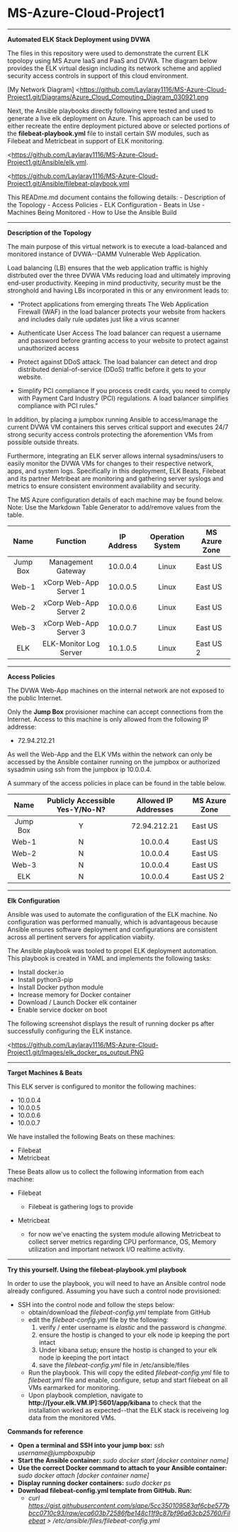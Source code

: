 # MS-Azure-Cloud-Project1

***
**Automated ELK Stack Deployment using DVWA**

The files in this repository were used to demonstrate the current ELK topolopy using MS Azure IaaS and PaaS and DVWA. The diagram below provides the ELK virtual design including its network scheme and applied security access controls in support of this cloud environment.  

 [My Network Diagram] <<https://github.com/Laylaray1116/MS-Azure-Cloud-Project1.git/Diagrams/Azure_Cloud_Computing_Diagram_030921.png>

Next, the Ansible playbooks directly following were tested and used to generate a live elk deployment on Azure. This approach can be used to either recreate the entire deployment pictured above or selected portions of the **filebeat-playbook.yml** file to install certain SW modules, such as Filebeat and Metricbeat in support of ELK monitoring.

<<https://github.com/Laylaray1116/MS-Azure-Cloud-Project1.git/Ansible/elk.yml>.

<<https://github.com/Laylaray1116/MS-Azure-Cloud-Project1.git/Ansible/filebeat-playbook.yml>

This READme.md document contains the following details: - Description of the Topology - Access Policies - ELK Configuration - Beats in Use - Machines Being Monitored - How to Use the Ansible Build
***
**Description of the Topology**

The main purpose of this virtual network is to execute a load-balanced and monitored instance of DVWA--DAMM Vulnerable Web Application.

Load balancing (LB) ensures that the web application traffic is  highly distrbuted over the three DVWA VMs reducing load and ultimately improving end-user productivity. Keeping in mind productivity, security must be the stronghold and having LBs incorporated in this or any environment leads to:

- "Protect applications from emerging threats
The Web Application Firewall (WAF) in the load balancer protects your website from hackers and includes daily rule updates just like a virus scanner

- Authenticate User Access
The load balancer can request a username and password before granting access to your website to protect against unauthorized access

- Protect against DDoS attack. The load balancer can detect and drop distributed denial-of-service (DDoS) traffic before it gets to your website.

- Simplify PCI compliance
If you process credit cards, you need to comply with Payment Card Industry (PCI) regulations. A load balancer simplifies compliance with PCI rules."

In addition, by placing a jumpbox running Ansible to access/manage the current DVWA VM containers this serves critical support and executes 24/7 strong security access controls protecting the aforemention VMs from possible outside threats.

Furthermore, integrating an ELK server allows internal sysadmins/users to easily monitor the DVWA VMs for changes to their respective network, apps, and system logs. Specifically in this deployment, ELK Beats, Filebeat and its partner Metribeat are monitoring and gathering server syslogs and metrics to ensure consistent environment availability and security.

The MS Azure configuration details of each machine may be found below. Note: Use the Markdown Table Generator to add/remove values from the table.

|    Name   |        Function        | IP Address  | Operation System  | MS Azure Zone |
|:---------:|:----------------------:|:-----------:|:-----------------:|---------------|
| Jump Box  | Management Gateway     | 10.0.0.4    | Linux             | East US       |
| Web-1     | xCorp Web-App Server 1 | 10.0.0.5    | Linux             | East US       |
| Web-2     | xCorp Web-App Server 2 | 10.0.0.6    | Linux             | East US       |
| Web-3     | xCorp Web-App Server 3 | 10.0.0.7    | Linux             | East US       |
| ELK       | ELK-Monitor Log Server | 10.1.0.5    | Linux             | East US 2     |

***

**Access Policies**

The DVWA Web-App machines on the internal network are not exposed to the public Internet.

Only the **Jump Box** provisioner machine can accept connections from the Internet. Access to this machine is only allowed from the following IP addresse:

- 72.94.212.21

As well the Web-App and the ELK VMs within the network can only be accessed by the Ansible container running on the jumpbox or authorized sysadmin using ssh from the jumpbox ip 10.0.0.4.

A summary of the access policies in place can be found in the table below.

|    Name   |  Publicly Accessible Yes-Y/No-N?  | Allowed IP Addresses  | MS Azure Zone |
|:---------:|:---------------------------------:|:---------------------:|---------------|
| Jump Box  |                 Y                 |      72.94.212.21     |    East US    |
|   Web-1   |                 N                 |        10.0.0.4       |    East US    |
|   Web-2   |                 N                 |        10.0.0.4       |    East US    |
|   Web-3   |                 N                 |        10.0.0.4       |    East US    |
|    ELK    |                 N                 |        10.0.0.4       |   East US 2   |

 ***
**Elk Configuration**

Ansible was used to automate the configuration of the ELK machine. No configuration was performed manually, which is advantageous because Ansible ensures software deployment and configurations are consistent across all pertinent servers for application viabiity.

The Ansible playbook was tooled to propel ELK deployment automation. This playbook is created in YAML and implements the following tasks:

- Install docker.io
- Install python3-pip
- Install Docker python module
- Increase memory for Docker container
- Download / Launch Docker elk container
- Enable service docker on boot

The following screenshot displays the result of running docker ps after successfully configuring the ELK instance.

<<https://github.com/Laylaray1116/MS-Azure-Cloud-Project1.git/Images/elk_docker_ps_output.PNG>

***
**Target Machines & Beats**

This ELK server is configured to monitor the following machines:

- 10.0.0.4
- 10.0.0.5
- 10.0.0.6
- 10.0.0.7

We have installed the following Beats on these machines:

- Filebeat
- Metricbeat

These Beats allow us to collect the following information from each machine:

- Filebeat
  - Filebeat is gathering logs to provide

- Metricbeat
  - for now we've enacting the system module allowing Metricbeat to collect server metrics regarding CPU performance, OS, Memory utilization and important network I/O realtime activity.

***
**Try this yourself. Using the filebeat-playbook.yml playbook**

In order to use the playbook, you will need to have an Ansible control node already configured. Assuming you have such a control node provisioned:

- SSH into the control node and follow the steps below:
    - obtain/download the *filebeat-config.yml* template from GitHub
    - edit the *filebeat-config.yml* file by the following:
        1. verify / enter username is *elastic* and the password is *changme*.
        2. ensure the hostip is changed to your elk node ip keeping the port intact
        3. Under kibana setup; ensure the hostip is changed to your elk node ip keeping the port intact
        4. save the *filebeat-config.yml* file in /etc/ansible/files
    - Run the playbook. This will copy the edited *filebeat-config.yml* file to *filebeat.yml* file and enable, configure, setup and start filebeat on all VMs earmarked for monitoring.
    - Upon playbook completion, navigate to **http://[your.elk.VM.IP]:5601/app/kibana** to check that the installation worked as expected--that the ELK stack is receiveing log data from the monitored VMs.

**Commands for reference**

 - **Open a terminal and SSH into your jump box:** *ssh username@jumpboxpubip*
 - **Start the Ansible container:**
    *sudo docker start [docker container name]*
- **Use the correct Docker command to attach to your Ansible container:**
    *sudo docker attach [docker container name]*
- **Display running docker containers:** *sudo docker ps*
- **Download filebeat-config.yml template from GitHub. Run:**
    - *curl https://gist.githubusercontent.com/slape/5cc350109583af6cbe577bbcc0710c93/raw/eca603b72586fbe148c11f9c87bf96a63cb25760/Filebeat > /etc/ansible/files/filebeat-config.yml*
